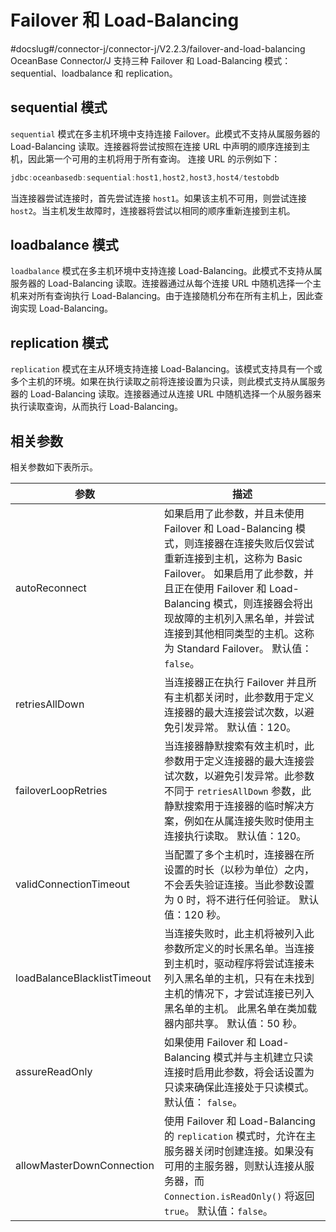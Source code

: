 Failover 和 Load-Balancing 
==============================================
#docslug#/connector-j/connector-j/V2.2.3/failover-and-load-balancing
OceanBase Connector/J 支持三种 Failover 和 Load-Balancing 模式：sequential、loadbalance 和 replication。

sequential 模式 
-------------------------------

`sequential` 模式在多主机环境中支持连接 Failover。此模式不支持从属服务器的 Load-Balancing 读取。连接器将尝试按照在连接 URL 中声明的顺序连接到主机，因此第一个可用的主机将用于所有查询。
连接 URL 的示例如下：

```java
jdbc:oceanbasedb:sequential:host1,host2,host3,host4/testobdb
```



当连接器尝试连接时，首先尝试连接 `host1`。如果该主机不可用，则尝试连接 `host2`。当主机发生故障时，连接器将尝试以相同的顺序重新连接到主机。

loadbalance 模式 
--------------------------------

`loadbalance` 模式在多主机环境中支持连接 Load-Balancing。此模式不支持从属服务器的 Load-Balancing 读取。连接器通过从每个连接 URL 中随机选择一个主机来对所有查询执行 Load-Balancing。由于连接随机分布在所有主机上，因此查询实现 Load-Balancing。

replication 模式 
--------------------------------

`replication` 模式在主从环境支持连接 Load-Balancing。该模式支持具有一个或多个主机的环境。如果在执行读取之前将连接设置为只读，则此模式支持从属服务器的 Load-Balancing 读取。连接器通过从连接 URL 中随机选择一个从服务器来执行读取查询，从而执行 Load-Balancing。

相关参数 
----------------------

相关参数如下表所示。


|           **参数**            |                                                                                                                  **描述**                                                                                                                  |
|-----------------------------|------------------------------------------------------------------------------------------------------------------------------------------------------------------------------------------------------------------------------------------|
| autoReconnect               | 如果启用了此参数，并且未使用 Failover 和 Load-Balancing 模式，则连接器在连接失败后仅尝试重新连接到主机，这称为 Basic Failover。 如果启用了此参数，并且正在使用 Failover 和 Load-Balancing 模式，则连接器会将出现故障的主机列入黑名单，并尝试连接到其他相同类型的主机。这称为 Standard Failover。 默认值：`false`。 |
| retriesAllDown              | 当连接器正在执行 Failover 并且所有主机都关闭时，此参数用于定义连接器的最大连接尝试次数，以避免引发异常。 默认值：120。                                                                                                                                                       |
| failoverLoopRetries         | 当连接器静默搜索有效主机时，此参数用于定义连接器的最大连接尝试次数，以避免引发异常。此参数不同于 `retriesAllDown` 参数，此静默搜索用于连接器的临时解决方案，例如在从属连接失败时使用主连接执行读取。 默认值：120。                                                                                                     |
| validConnectionTimeout      | 当配置了多个主机时，连接器在所设置的时长（以秒为单位）之内，不会丢失验证连接。当此参数设置为 0 时，将不进行任何验证。 默认值：120 秒。                                                                                                                                                  |
| loadBalanceBlacklistTimeout | 当连接失败时，此主机将被列入此参数所定义的时长黑名单。当连接到主机时，驱动程序将尝试连接未列入黑名单的主机，只有在未找到主机的情况下，才尝试连接已列入黑名单的主机。 此黑名单在类加载器内部共享。 默认值：50 秒。                                                                                              |
| assureReadOnly              | 如果使用 Failover 和 Load-Balancing 模式并与主机建立只读连接时启用此参数，将会话设置为只读来确保此连接处于只读模式。 默认值： `false`。                                                                                                                                    |
| allowMasterDownConnection   | 使用 Failover 和 Load-Balancing 的 `replication` 模式时，允许在主服务器关闭时创建连接。如果没有可用的主服务器，则默认连接从服务器，而 `Connection.isReadOnly()` 将返回 `true`。 默认值：`false`。                                                                               |


